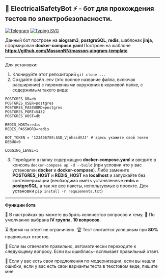 🤖 <b>ElectricalSafetyBot</b> ⚡️ - бот для прохождения тестов по электробезопасности.
-------------
[![Telegram](https://img.shields.io/badge/Telegram-2CA5E0?style=for-the-badge&logo=telegram&logoColor=white)](https://t.me/Electrosafety_bot) <a href="https://git.io/typing-svg"><img src="https://readme-typing-svg.herokuapp.com?font=&size=28&pause=1000&color=2662D4&center=true&vCenter=true&width=105&height=30&lines=%3C-+%D0%91%D0%9E%D0%A2" alt="Typing SVG" /></a>

Данный бот построен на <b>aiogram3</b>, <b>postgreSQL</b>, <b>redis</b>, шаблонах <b>jinja</b>, сформирован <b>docker-compose.yaml</b>
Построен на шаблоне <b>https://github.com/MassonNN/masson-aiogram-template</b> 
                
----
Для установки:
1. Клонируйте этот репозиторий  `git clone ...`
2. Создайте файл .env (это полное название файла, включая расширение) с переменными окружения в корневой папке, с содержимым такого вида:

```
POSTGRES_DB=db
POSTGRES_USER=postgres 
POSTGRES_PASSWORD=postgres
POSTGRES_PORT=5432
POSTGRES_HOST=db

REDIS_HOST=redis
REDIS_PASSWORD=redis

BOT_TOKEN = '123456789:ASD_VjnhasdVJJ' # здесь укажите свой токен
DEBUG=0

LOGGING_LEVEL=1
```

3.  Перейдите в папку содержащую <b>docker-compose.yaml</b> и введите в консоль `docker-compose up -d --build` (при условии что у вас установлен <b>docker</b> и <b>docker-compose</b>).
Либо замените <b>POSTGRES_HOST</b> и <b>REDIS_HOST</b> на <b>localhost</b> и запускайте без контейнеризации (необходимо иметь устанвленные <b>redis</b> и <b>postgreSQL</b>, а так же все пакеты, используемые в проекте. Для установки `pip install -r requiements.txt`)

                
----

<b>Функции бота</b>

🧩 В настройках вы можете выбрать количество вопросов и тему.
🎲 По умолчанию выбрана <b>IV группа</b>, <b>10 вопросов</b>.

⏳ Время на ответ не ограничено.
🏆 Тест считается успешным при <b>80%</b> правильных ответов.

🎯 Если вы отвечаете правильно, автоматически переходите к следующему вопросу. Если вы ошиблись- всплывает правильный ответ.

🔧 Если у вас есть свои предложения по модернизации, если вы нашли ошибки, если у вас есть свои варианты теста в текстовом виде, пишите мне
             